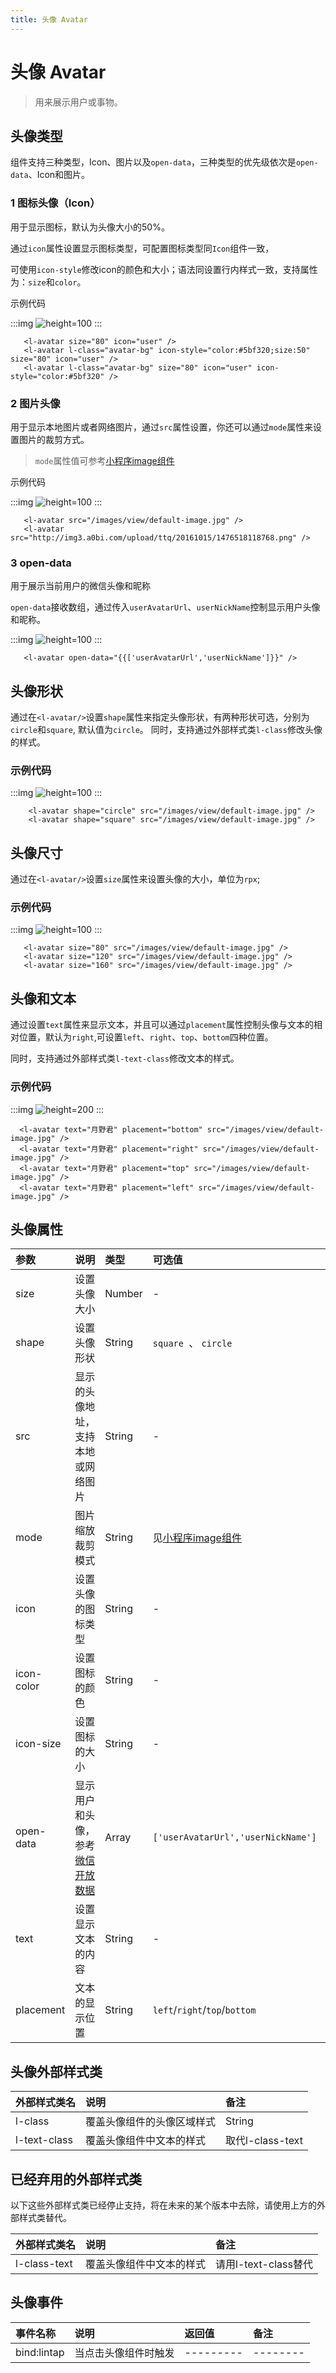 ```yaml
---
title: 头像 Avatar
---
```


# <H2Icon /> 头像 Avatar

> 用来展示用户或事物。

## 头像类型

组件支持三种类型，Icon、图片以及`open-data`，三种类型的优先级依次是`open-data`、Icon和图片。

### 1 图标头像（Icon）

用于显示图标，默认为头像大小的50%。

通过`icon`属性设置显示图标类型，可配置图标类型同`Icon`组件一致，

可使用`icon-style`修改icon的颜色和大小；语法同设置行内样式一致，支持属性为：`size`和`color`。

示例代码

:::img
![height=100](/screenshots/avatar/1.png)
:::

```wxml
   <l-avatar size="80" icon="user" />
   <l-avatar l-class="avatar-bg" icon-style="color:#5bf320;size:50" size="80" icon="user" />
   <l-avatar l-class="avatar-bg" size="80" icon="user" icon-style="color:#5bf320" />
```

### 2 图片头像

用于显示本地图片或者网络图片，通过`src`属性设置，你还可以通过`mode`属性来设置图片的裁剪方式。
> `mode`属性值可参考[小程序image组件](https://developers.weixin.qq.com/miniprogram/dev/component/image.wxml)

示例代码

:::img
![height=100](/screenshots/avatar/2.png)
:::

```wxml
   <l-avatar src="/images/view/default-image.jpg" />
   <l-avatar src="http://img3.a0bi.com/upload/ttq/20161015/1476518118768.png" />
```

### 3 open-data

用于展示当前用户的微信头像和昵称

`open-data`接收数组，通过传入`userAvatarUrl`、`userNickName`控制显示用户头像和昵称。

:::img
![height=100](/screenshots/avatar/3.png)
:::

```wxml
   <l-avatar open-data="{{['userAvatarUrl','userNickName']}}" />
```

## 头像形状

通过在`<l-avatar/>`设置`shape`属性来指定头像形状，有两种形状可选，分别为`circle`和`square`, 默认值为`circle`。
同时，支持通过外部样式类`l-class`修改头像的样式。

### 示例代码

:::img
![height=100](/screenshots/avatar/4.png)
:::

```wxml
    <l-avatar shape="circle" src="/images/view/default-image.jpg" />
    <l-avatar shape="square" src="/images/view/default-image.jpg" />
```

## 头像尺寸

通过在`<l-avatar/>`设置`size`属性来设置头像的大小，单位为`rpx`;

### 示例代码

:::img
![height=100](/screenshots/avatar/5.png)
:::

```wxml
   <l-avatar size="80" src="/images/view/default-image.jpg" />
   <l-avatar size="120" src="/images/view/default-image.jpg" />
   <l-avatar size="160" src="/images/view/default-image.jpg" />
```

## 头像和文本

通过设置`text`属性来显示文本，并且可以通过`placement`属性控制头像与文本的相对位置，默认为`right`,可设置`left`、`right`、`top`、`bottom`四种位置。

同时，支持通过外部样式类`l-text-class`修改文本的样式。

### 示例代码

:::img
![height=200](/screenshots/avatar/6.png)
:::

```wxml
  <l-avatar text="月野君" placement="bottom" src="/images/view/default-image.jpg" />
  <l-avatar text="月野君" placement="right" src="/images/view/default-image.jpg" />
  <l-avatar text="月野君" placement="top" src="/images/view/default-image.jpg" />
  <l-avatar text="月野君" placement="left" src="/images/view/default-image.jpg" />
```

## 头像属性

| 参数   | 说明 | 类型 | 可选值 | 默认值 |  
|:----|:----|:----|:----|:----|
| size	| 设置头像大小	| Number | - | `120 * 120` |
| shape	| 设置头像形状  |	String | `square `、 `circle` | `circle` |
| src	| 显示的头像地址，支持本地或网络图片 |	String | - | - |
| mode	| 图片缩放裁剪模式 |	String	| 见[小程序image组件](https://developers.weixin.qq.com/miniprogram/dev/component/image.html) |`scaleToFill`|
| icon	| 设置头像的图标类型 | String |	- | - |
| icon-color | 设置图标的颜色| String | - | - |
| icon-size | 设置图标的大小 | String | - | 28 |
| open-data | 显示用户和头像，参考[微信开放数据](https://developers.weixin.qq.com/miniprogram/dev/component/open-data.html) | Array | `['userAvatarUrl','userNickName']` | [] |
| text |  设置显示文本的内容 | String | - | - |
| placement | 文本的显示位置 | String | `left`/`right`/`top`/`bottom`| `right` |

## 头像外部样式类
| 外部样式类名 | 说明 | 备注 |
| :--------- | :----------------- | :----- |
| l-class | 覆盖头像组件的头像区域样式 | String |- |
| l-text-class | 覆盖头像组件中文本的样式 | 取代l-class-text |

## 已经弃用的外部样式类
以下这些外部样式类已经停止支持，将在未来的某个版本中去除，请使用上方的外部样式类替代。

| 外部样式类名 | 说明 | 备注 |
| :--------- | :----------------- | :----- |
| l-class-text | 覆盖头像组件中文本的样式 | 请用l-text-class替代 |

## 头像事件

| 事件名称   | 说明   | 返回值   | 备注   | 
|:----|:----|:----|:----|
| bind:lintap  | 当点击头像组件时触发   | ---------   | --------   | 

<RightMenu />